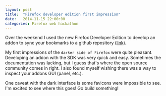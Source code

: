 ```yaml
---
layout: post
title:  "Firefox developer edition first impression"
date:   2014-11-15 22:00:00
categories: Firefox web hackathon
---
```


Over the weekend I used the new Firefox Developer Edition to develop an addon to sync your bookmarks to a github repository ([link](https://github.com/valencik/taby)). 

My first impressions of the `darker side of Firefox` were quite pleasant. Developing an addon with the SDK was very quick and easy. Sometimes the documentation was lacking, but I guess that's where the open source community comes in right. I also found myself wishing there was a way to inspect your addons GUI (panel, etc.). 

One caveat with the dark interface is some favicons were impossible to see. I'm excited to see where this goes! Go build something!



